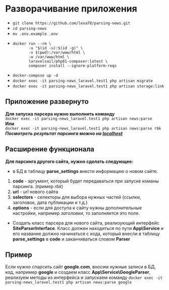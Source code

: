 # Разворачивание приложения

- `git clone https://github.com/lexa78/parsing-news.git`
- `cd parsing-news`
- `mv .env.example .env`
- ```
  docker run --rm \
         -u "$(id -u):$(id -g)" \
         -v $(pwd):/var/www/html \
         -w /var/www/html \
         laravelsail/php81-composer:latest \
         composer install --ignore-platform-reqs
  ```
- `docker-compose up -d`
- `docker exec -it parsing-news_laravel.test1 php artisan migrate`
- `docker exec -it parsing-news_laravel.test1 php artisan storage:link` 


## Приложение развернуто
**Для запуска парсера нужно выполнить команду**\
`docker exec -it parsing-news_laravel.test1 php artisan news:parse`\
**Или**\
`docker exec -it parsing-news_laravel.test1 php artisan news:parse rbk`
\
***Посмотреть результат парсинга можно на [localhost](http://localhost/)***


## Расширение функционала
**Для парсинга другого сайта, нужно сделать следующее:**
* в БД в таблицу **parse_settings** внести информацию о новом сайте.
1. **code** - аргумент, который будет передаваться при запуске команы парсинга. (пример *rbk*)
2. **url** - *url* нового сайта
3. **selectors** - селекторы для выбора нужных частей (ссылки, заголовок, дата публикации и т.д.)
4. **options** - если для доступа к сайту нужны дополнительные настройки, например *заголовки*, то заполняется это поле.
* Создать класс парсера для нового сайта, реализующий интерфейс **SiteParserInterface**. Класс должен находиться по пути 
**App\Service** и его название должно начинаться с кода, который внесли в таблицу **parse_settings** в **code** и 
заканчиваться словом **Parser**


## Пример
Если нужно спарсить сайт **google.com**, вносим нужные записи в БД, код, например **google** и создаем класс 
**App\Service\GoogleParser**, реализуем методы из интерфейса и запускаем команду
```docker exec -it parsing-news_laravel.test1 php artisan news:parse google```
